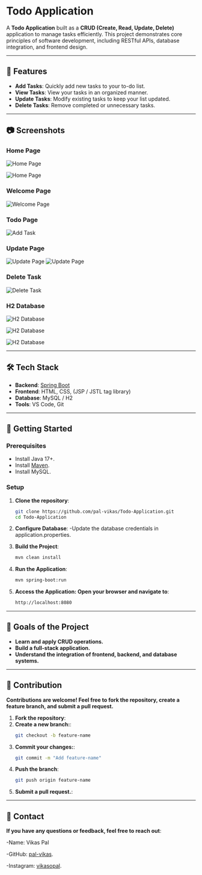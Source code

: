 # Todo Application

A **Todo Application** built as a **CRUD (Create, Read, Update, Delete)** application to manage tasks efficiently. This project demonstrates core principles of software development, including RESTful APIs, database integration, and frontend design.

---

## 🌟 Features

- **Add Tasks**: Quickly add new tasks to your to-do list.
- **View Tasks**: View your tasks in an organized manner.
- **Update Tasks**: Modify existing tasks to keep your list updated.
- **Delete Tasks**: Remove completed or unnecessary tasks.

---

## 📷 Screenshots

### Home Page
![Home Page](https://github.com/user-attachments/assets/a470664b-18d2-434a-b27e-011a7015fb8f)

![Home Page](https://github.com/user-attachments/assets/d1c3e342-5197-43e2-8d80-38dd5111e860)

### Welcome Page

![Welcome Page](https://github.com/user-attachments/assets/63d43ffb-7f9f-4df4-9416-6540be8ea65a)

### Todo Page
![Add Task](https://github.com/user-attachments/assets/08f6dd8e-7531-4d19-aee9-f4f7569d3898)

### Update Page
![Update Page](https://github.com/user-attachments/assets/55a16ba1-e1a3-40a8-84f3-3e1deecf8d3c)
![Update Page](https://github.com/user-attachments/assets/9aa67490-0186-4b9d-86d6-0759150bba4d)

### Delete Task
![Delete Task](https://github.com/user-attachments/assets/48d4e470-274a-45ae-bc1c-5ed5e4176464)

### H2 Database

![H2 Database](https://github.com/user-attachments/assets/088a9b4f-2ccd-42bd-bd5c-ebbfa84c60e5)

![H2 Database](https://github.com/user-attachments/assets/00ee02f8-eb46-454d-aa4b-d79dad8d2df6)

![H2 Database](https://github.com/user-attachments/assets/154951a6-55b2-464c-9cc0-f58934ab8fe2)


---

## 🛠️ Tech Stack

- **Backend**: [Spring Boot](https://spring.io/projects/spring-boot)
- **Frontend**: HTML, CSS,  (JSP / JSTL tag library)
- **Database**: MySQL / H2
- **Tools**: VS Code, Git

---

## 🚀 Getting Started

### Prerequisites
- Install Java 17+.
- Install [Maven](https://maven.apache.org/install.html).
- Install MySQL.

### Setup

1. **Clone the repository**:
   ```bash
   git clone https://github.com/pal-vikas/Todo-Application.git
   cd Todo-Application
2. **Configure Database**:
-Update the database credentials in application.properties.

3. **Build the Project**:
   ```bash
   mvn clean install
4. **Run the Application**:
   ```bash
   mvn spring-boot:run
5. **Access the Application: Open your browser and navigate to**:
    ```bash
    http://localhost:8080

---

## 🎯 Goals of the Project

- **Learn and apply CRUD operations.**
- **Build a full-stack application.**
- **Understand the integration of frontend, backend, and database systems.**

---

## 🙌 Contribution

**Contributions are welcome! Feel free to fork the repository, create a feature branch, and submit a pull request.**

1. **Fork the repository**:
2. **Create a new branch:**:
    ```bash
    git checkout -b feature-name
3. **Commit your changes:**:
   ```bash
   git commit -m "Add feature-name"
4. **Push the branch**:
   ```bash
   git push origin feature-name
5. **Submit a pull request.**:

---

## 📧 Contact

**If you have any questions or feedback, feel free to reach out**:

-Name: Vikas Pal

-GitHub: [pal-vikas](https://github.com/pal-vikas).

-Instagram: [vikasopal](https://www.instagram.com/vikasopal).

   
